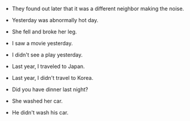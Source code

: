 - They found out later that it was a different neighbor making the noise.

- Yesterday was abnormally hot day.

- She fell and broke her leg.

-   I saw a movie yesterday.
-   I didn't see a play yesterday.
-   Last year, I traveled to Japan.
-   Last year, I didn't travel to Korea.
-   Did you have dinner last night?
-   She washed her car.
-   He didn't wash his car.